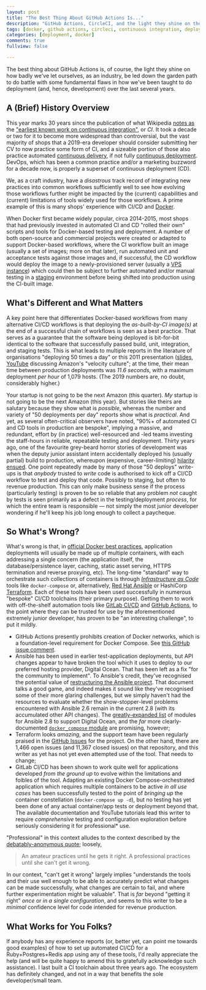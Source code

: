 ```yaml
---
layout: post
title: "The Best Thing About GitHub Actions Is..."
description: "GitHub Actions, CircleCI, and the light they shine on the Web-deployment clusterfsck"
tags: [docker, github actions, circleci, continuous integration, deployment]
categories: [deployment, docker]
comments: true
fullview: false

---
```


The best thing about GitHub Actions is, of course, the light they shine on how badly we've let ourselves, as an industry, be led down the garden path to do battle with some fundamental flaws in how we've been taught to do deployment (and, hence, development) over the last several years.

## A (Brief) History Overview

This year marks 30 years since the publication of what Wikipedia [notes as](https://en.wikipedia.org/wiki/Continuous_integration#History) the ["earliest known work on continuous integration"](https://ieeexplore.ieee.org/document/65147), or *CI*. It took a decade or two for it to become more widespread than controversial, but the vast majority of shops that a 2019-era developer should consider submitting her CV to now practice some form of CI, and a sizeable portion of those also practice automated [continuous delivery](https://en.wikipedia.org/wiki/Continuous_delivery), if not fully [continuous deployment](https://en.wikipedia.org/wiki/Continuous_deployment). DevOps, which has been a common practice and/or a marketing buzzword for a decade now, is properly a superset of continuous deployment (CD).

We, as a craft industry, have a *disastrous* track record of integrating new practices into common workflows sufficiently well to see how evolving those workflows further might be impacted by the (current) capabilities and (current) limitations of tools widely used for those workflows. A prime example of this is many shops' experience with CI/CD and [Docker](https://www.docker.com/).

When Docker first became widely popular, circa 2014-2015, most shops that had previously invested in automated CI and CD "rolled their own" scripts and tools for Docker-based testing and deployment. A number of both open-source and commercial projects were created or adapted to support Docker-based workflows, where the CI workflow built an image (usually a set of images; more on that later), run automated unit and acceptance tests against those images and, if successful, the CD workflow would deploy the image to a newly-provisioned server (usually a [VPS instance](https://en.wikipedia.org/wiki/Virtual_private_server)) which could then be subject to further automated and/or manual testing in a [staging](https://en.wikipedia.org/wiki/Deployment_environment#Staging) environment before being shifted into production using the CI-built image.

## What's Different and What Matters

A key point here that differentiates Docker-based workflows from many alternative CI/CD workflows is that deploying the _as-built-by-CI image(s)_ at the end of a successful chain of workflows is seen as a best practice. That serves as a guarantee that the software being deployed is bit-for-bit identical to the software that successfully passed build, unit, integration, and staging tests. This is what leads to multiple reports in the literature of organisations "deploying 50 times a day" or this 2011 presentation ([slides](http://assets.en.oreilly.com/1/event/60/Velocity%20Culture%20Presentation.pdf), [YouTube](https://youtu.be/dxk8b9rSKOo) discussing Amazon's "velocity culture"; at the time, their mean time between production deployments was *11.6 seconds*, with a maximum deployment *per hour* of 1,079 hosts. (The 2019 numbers are, no doubt, considerably higher.)

Your startup is not going to be the next Amazon (this quarter). *My* startup is not going to be the next Amazon (this year). But stories like theirs are salutary because they show what is *possible*, whereas the number and variety of "50 deployments per day" reports show what is *practical*. And yet, as several often-critical observers have noted, "90%+ of automated CI and CD tools in production are bespoke", implying a massive, and redundant, effort by (in practice) well-resourced and -led teams investing the staff-hours in reliable, repeatable testing and deployment. Thirty years ago, one of the favourite grey-beard horror stories of development was when the deputy junior assistant intern accidentally deployed his (usually partial) build to production, whereupon (expensive, career-limiting) [hilarity ensued](https://tvtropes.org/pmwiki/pmwiki.php/Main/HilarityEnsues). One point repeatedly made by many of those "50 deploys" write-ups is that *anybody* trusted to *write* code is authorised to kick off a CI/CD workflow to test and deploy that code. Possibly to staging, but often to revenue production. This can only make business sense if the process (particularly testing) is proven to be so reliable that any problem *not* caught by tests is seen primarily as a defect in the testing/deployment *process*, for which the entire team is responsible — not simply the most junior developer wondering if he'll keep his job long enough to collect a paycheque.

## So What's Wrong?

What's wrong is that, in [official Docker best practices](https://docs.docker.com/develop/develop-images/dockerfile_best-practices/#decouple-applications), application deployments will usually be made up of multiple containers, with each addressing a single concern (the application itself, the database/persistence layer, caching, static asset serving, HTTPS termination and reverse proxying, etc). The long-time "standard" way to orchestrate such collections of containers is through [_Infrastructure as Code_](https://en.wikipedia.org/wiki/Infrastructure_as_code) tools like `docker-compose` or, alternatively, [Red Hat Ansible](https://www.ansible.com/) or HashiCorp [Terraform](https://www.terraform.io/). Each of these tools have been used successfully in numerous "bespoke" CI/CD toolchains (their primary purpose). Getting them to work with off-the-shelf automation tools like [GitLab CI/CD](https://docs.gitlab.com/ee/ci/) and [GitHub Actions](https://github.com/features/actions), to the point where they can be trusted for use by the aforementioned extremely junior developer, has proven to be "an interesting challenge", to put it mildly.

* GitHub Actions presently prohibits creation of Docker networks, which is a foundation-level requirement for Docker Compose. See [this GitHub issue comment](https://github.com/actions/docker/issues/11#issuecomment-514608079).
* Ansible has been used in earlier test-application deployments, but API changes appear to have broken the tool which it uses to deploy to our preferred hosting provider, Digital Ocean. That has been left as a fix "for the community to implement". To Ansible's credit, they've recognised the potential value of [restructuring the Ansible project](https://www.ansible.com/blog/thoughts-on-restructuring-the-ansible-project). That document talks a good game, and indeed makes it sound like they've recognised some of their more glaring challenges, but we simply haven't had the resources to evaluate whether the show-stopper-level problems encountered with Ansible 2.6 remain in the current 2.8 (with its accumulated other API changes). The [greatly-expanded list](https://docs.ansible.com/ansible/latest/modules/list_of_cloud_modules.html#digital-ocean) of modules for Ansible 2.8 to support Digital Ocean, and the *far* more clearly-documented [`docker_compose` module](https://docs.ansible.com/ansible/latest/modules/docker_compose_module.html#docker-compose-module) are promising, however;
* Terraform looks *amazing*, and the support team have been regularly praised in the [GitHub Issues](https://github.com/hashicorp/terraform/issues) for the project. On the other hand, there are 1,466 open issues (and 11,367 closed issues) on that repository, and this writer as yet has not yet even attempted use of the tool. That needs to change;
* GitLab CI/CD has been shown to work quite well for applications developed *from the ground up* to evolve within the limitations and foibles of the tool. Adapting an existing Docker Compose-orchestrated application which requires multiple containers to be active *in all use cases* has been successfully tested to the point of *bringing up* the container constellation (`docker-compose up -d`), but no testing has yet been done of any actual container/app tests or deployment beyond that. The available documentation and YouTube tutorials lead this writer to require *comprehensive* testing and configuration exploration before seriously considering it for professional* use.

"Professional" in this context alludes to the context described by the [debatably-anonymous quote](https://quoteinvestigator.com/2013/08/29/get-it-right/); loosely,

> An amateur practices until he gets it right. A professional practices until she can't get it wrong.

In our context, "can't get it wrong" largely implies "understands the tools and their use well enough to be able to accurately predict what changes can be made successfully, what changes are certain to fail, and where further experimentation might be valuable". That is *far* beyond "getting it right" *once* or *in a single configuration*, and seems to this writer to be a *minimal* confidence level for code intended for revenue production.

## What Works for You Folks?

If anybody has any experience reports (or, better yet, can point me towards good examples) of how to set up automated CI/CD for a Ruby+Postgres+Redis app using any of these tools, I'd really appreciate the help (and will be quite happy to amend this to gratefully acknowledge such assistance). I last built a CI toolchain about three years ago. The ecosystem has definitely changed, and not in a way that benefits the sole developer/small team.